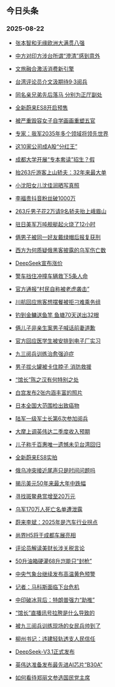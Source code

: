 ## 今日头条 
### 2025-08-22

+ [张本智和无缘欧洲大满贯八强](https://www.toutiao.com/trending/7540384208117252135/?category_name=topic_innerflow&event_type=hot_board&log_pb=%257B%2522category_name%2522%253A%2522topic_innerflow%2522%252C%2522cluster_type%2522%253A%25222%2522%252C%2522enter_from%2522%253A%2522click_category%2522%252C%2522entrance_hotspot%2522%253A%2522outside%2522%252C%2522event_type%2522%253A%2522hot_board%2522%252C%2522hot_board_cluster_id%2522%253A%25227540384208117252135%2522%252C%2522hot_board_impr_id%2522%253A%252220250822001300DFA0F4114CD8CC261D76%2522%252C%2522jump_page%2522%253A%2522hot_board_page%2522%252C%2522location%2522%253A%2522news_hot_card%2522%252C%2522page_location%2522%253A%2522hot_board_page%2522%252C%2522source%2522%253A%2522trending_tab%2522%252C%2522style_id%2522%253A%252240132%2522%252C%2522title%2522%253A%2522%25E5%25BC%25A0%25E6%259C%25AC%25E6%2599%25BA%25E5%2592%258C%25E6%2597%25A0%25E7%25BC%2598%25E6%25AC%25A7%25E6%25B4%25B2%25E5%25A4%25A7%25E6%25BB%25A1%25E8%25B4%25AF%25E5%2585%25AB%25E5%25BC%25BA%2522%257D&rank=&style_id=40132&topic_id=7540384208117252135)

+ [中方对印方涉台所谓“澄清”感到意外](https://www.toutiao.com/trending/7540242850894774326/?category_name=topic_innerflow&event_type=hot_board&log_pb=%257B%2522category_name%2522%253A%2522topic_innerflow%2522%252C%2522cluster_type%2522%253A%25226%2522%252C%2522enter_from%2522%253A%2522click_category%2522%252C%2522entrance_hotspot%2522%253A%2522outside%2522%252C%2522event_type%2522%253A%2522hot_board%2522%252C%2522hot_board_cluster_id%2522%253A%25227540242850894774326%2522%252C%2522hot_board_impr_id%2522%253A%252220250822001300DFA0F4114CD8CC261D76%2522%252C%2522jump_page%2522%253A%2522hot_board_page%2522%252C%2522location%2522%253A%2522news_hot_card%2522%252C%2522page_location%2522%253A%2522hot_board_page%2522%252C%2522source%2522%253A%2522trending_tab%2522%252C%2522style_id%2522%253A%252240132%2522%252C%2522title%2522%253A%2522%25E4%25B8%25AD%25E6%2596%25B9%25E5%25AF%25B9%25E5%258D%25B0%25E6%2596%25B9%25E6%25B6%2589%25E5%258F%25B0%25E6%2589%2580%25E8%25B0%2593%25E2%2580%259C%25E6%25BE%2584%25E6%25B8%2585%25E2%2580%259D%25E6%2584%259F%25E5%2588%25B0%25E6%2584%258F%25E5%25A4%2596%2522%257D&rank=&style_id=40132&topic_id=7540242850894774326)

+ [文旅融合激活消费新引擎](https://www.toutiao.com/article/7540943398355419663)

+ [台湾评论员介文汲期待9·3阅兵](https://www.toutiao.com/trending/7540205321621405737/?category_name=topic_innerflow&event_type=hot_board&log_pb=%257B%2522category_name%2522%253A%2522topic_innerflow%2522%252C%2522cluster_type%2522%253A%25226%2522%252C%2522enter_from%2522%253A%2522click_category%2522%252C%2522entrance_hotspot%2522%253A%2522outside%2522%252C%2522event_type%2522%253A%2522hot_board%2522%252C%2522hot_board_cluster_id%2522%253A%25227540205321621405737%2522%252C%2522hot_board_impr_id%2522%253A%252220250822001300DFA0F4114CD8CC261D76%2522%252C%2522jump_page%2522%253A%2522hot_board_page%2522%252C%2522location%2522%253A%2522news_hot_card%2522%252C%2522page_location%2522%253A%2522hot_board_page%2522%252C%2522source%2522%253A%2522trending_tab%2522%252C%2522style_id%2522%253A%252240132%2522%252C%2522title%2522%253A%2522%25E5%258F%25B0%25E6%25B9%25BE%25E8%25AF%2584%25E8%25AE%25BA%25E5%2591%2598%25E4%25BB%258B%25E6%2596%2587%25E6%25B1%25B2%25E6%259C%259F%25E5%25BE%25859%25C2%25B73%25E9%2598%2585%25E5%2585%25B5%2522%257D&rank=&style_id=40132&topic_id=7540205321621405737)

+ [同名亲兄弟先后落马 分别为正厅副处](https://www.toutiao.com/trending/7541019239055130687/?category_name=topic_innerflow&event_type=hot_board&log_pb=%257B%2522category_name%2522%253A%2522topic_innerflow%2522%252C%2522cluster_type%2522%253A%25221%2522%252C%2522enter_from%2522%253A%2522click_category%2522%252C%2522entrance_hotspot%2522%253A%2522outside%2522%252C%2522event_type%2522%253A%2522hot_board%2522%252C%2522hot_board_cluster_id%2522%253A%25227541019239055130687%2522%252C%2522hot_board_impr_id%2522%253A%252220250822001300DFA0F4114CD8CC261D76%2522%252C%2522jump_page%2522%253A%2522hot_board_page%2522%252C%2522location%2522%253A%2522news_hot_card%2522%252C%2522page_location%2522%253A%2522hot_board_page%2522%252C%2522source%2522%253A%2522trending_tab%2522%252C%2522style_id%2522%253A%252240132%2522%252C%2522title%2522%253A%2522%25E5%2590%258C%25E5%2590%258D%25E4%25BA%25B2%25E5%2585%2584%25E5%25BC%259F%25E5%2585%2588%25E5%2590%258E%25E8%2590%25BD%25E9%25A9%25AC%2B%25E5%2588%2586%25E5%2588%25AB%25E4%25B8%25BA%25E6%25AD%25A3%25E5%258E%2585%25E5%2589%25AF%25E5%25A4%2584%2522%257D&rank=&style_id=40132&topic_id=7541019239055130687)

+ [全新蔚来ES8开启预售](https://www.toutiao.com/trending/7541040702445342254/?category_name=topic_innerflow&event_type=hot_board&log_pb=%257B%2522category_name%2522%253A%2522topic_innerflow%2522%252C%2522cluster_type%2522%253A%25222%2522%252C%2522enter_from%2522%253A%2522click_category%2522%252C%2522entrance_hotspot%2522%253A%2522outside%2522%252C%2522event_type%2522%253A%2522hot_board%2522%252C%2522hot_board_cluster_id%2522%253A%25227541040702445342254%2522%252C%2522hot_board_impr_id%2522%253A%252220250822001300DFA0F4114CD8CC261D76%2522%252C%2522jump_page%2522%253A%2522hot_board_page%2522%252C%2522location%2522%253A%2522news_hot_card%2522%252C%2522page_location%2522%253A%2522hot_board_page%2522%252C%2522source%2522%253A%2522trending_tab%2522%252C%2522style_id%2522%253A%252240132%2522%252C%2522title%2522%253A%2522%25E5%2585%25A8%25E6%2596%25B0%25E8%2594%259A%25E6%259D%25A5ES8%25E5%25BC%2580%25E5%2590%25AF%25E9%25A2%2584%25E5%2594%25AE%2522%257D&rank=&style_id=40132&topic_id=7541040702445342254)

+ [被严重毁容女子自学画画重塑五官](https://www.toutiao.com/trending/7540968422922829887/?category_name=topic_innerflow&event_type=hot_board&log_pb=%257B%2522category_name%2522%253A%2522topic_innerflow%2522%252C%2522cluster_type%2522%253A%25226%2522%252C%2522enter_from%2522%253A%2522click_category%2522%252C%2522entrance_hotspot%2522%253A%2522outside%2522%252C%2522event_type%2522%253A%2522hot_board%2522%252C%2522hot_board_cluster_id%2522%253A%25227540968422922829887%2522%252C%2522hot_board_impr_id%2522%253A%252220250822001300DFA0F4114CD8CC261D76%2522%252C%2522jump_page%2522%253A%2522hot_board_page%2522%252C%2522location%2522%253A%2522news_hot_card%2522%252C%2522page_location%2522%253A%2522hot_board_page%2522%252C%2522source%2522%253A%2522trending_tab%2522%252C%2522style_id%2522%253A%252240132%2522%252C%2522title%2522%253A%2522%25E8%25A2%25AB%25E4%25B8%25A5%25E9%2587%258D%25E6%25AF%2581%25E5%25AE%25B9%25E5%25A5%25B3%25E5%25AD%2590%25E8%2587%25AA%25E5%25AD%25A6%25E7%2594%25BB%25E7%2594%25BB%25E9%2587%258D%25E5%25A1%2591%25E4%25BA%2594%25E5%25AE%2598%2522%257D&rank=&style_id=40132&topic_id=7540968422922829887)

+ [专家：我军2035年多个领域将领先世界](https://www.toutiao.com/trending/7540112571966996521/?category_name=topic_innerflow&event_type=hot_board&log_pb=%257B%2522category_name%2522%253A%2522topic_innerflow%2522%252C%2522cluster_type%2522%253A%25226%2522%252C%2522enter_from%2522%253A%2522click_category%2522%252C%2522entrance_hotspot%2522%253A%2522outside%2522%252C%2522event_type%2522%253A%2522hot_board%2522%252C%2522hot_board_cluster_id%2522%253A%25227540112571966996521%2522%252C%2522hot_board_impr_id%2522%253A%252220250822001300DFA0F4114CD8CC261D76%2522%252C%2522jump_page%2522%253A%2522hot_board_page%2522%252C%2522location%2522%253A%2522news_hot_card%2522%252C%2522page_location%2522%253A%2522hot_board_page%2522%252C%2522source%2522%253A%2522trending_tab%2522%252C%2522style_id%2522%253A%252240132%2522%252C%2522title%2522%253A%2522%25E4%25B8%2593%25E5%25AE%25B6%25EF%25BC%259A%25E6%2588%2591%25E5%2586%259B2035%25E5%25B9%25B4%25E5%25A4%259A%25E4%25B8%25AA%25E9%25A2%2586%25E5%259F%259F%25E5%25B0%2586%25E9%25A2%2586%25E5%2585%2588%25E4%25B8%2596%25E7%2595%258C%2522%257D&rank=&style_id=40132&topic_id=7540112571966996521)

+ [这10家公司成A股“分红王”](https://www.toutiao.com/trending/7541019199217339967/?category_name=topic_innerflow&event_type=hot_board&log_pb=%257B%2522category_name%2522%253A%2522topic_innerflow%2522%252C%2522cluster_type%2522%253A%252213%2522%252C%2522enter_from%2522%253A%2522click_category%2522%252C%2522entrance_hotspot%2522%253A%2522outside%2522%252C%2522event_type%2522%253A%2522hot_board%2522%252C%2522hot_board_cluster_id%2522%253A%25227541019199217339967%2522%252C%2522hot_board_impr_id%2522%253A%252220250822001300DFA0F4114CD8CC261D76%2522%252C%2522jump_page%2522%253A%2522hot_board_page%2522%252C%2522location%2522%253A%2522news_hot_card%2522%252C%2522page_location%2522%253A%2522hot_board_page%2522%252C%2522source%2522%253A%2522trending_tab%2522%252C%2522style_id%2522%253A%252240132%2522%252C%2522title%2522%253A%2522%25E8%25BF%259910%25E5%25AE%25B6%25E5%2585%25AC%25E5%258F%25B8%25E6%2588%2590A%25E8%2582%25A1%25E2%2580%259C%25E5%2588%2586%25E7%25BA%25A2%25E7%258E%258B%25E2%2580%259D%2522%257D&rank=&style_id=40132&topic_id=7541019199217339967)

+ [成都大学开展“专本套读”招生？假](https://www.toutiao.com/trending/7540305860510400555/?category_name=topic_innerflow&event_type=hot_board&log_pb=%257B%2522category_name%2522%253A%2522topic_innerflow%2522%252C%2522cluster_type%2522%253A%25222%2522%252C%2522enter_from%2522%253A%2522click_category%2522%252C%2522entrance_hotspot%2522%253A%2522outside%2522%252C%2522event_type%2522%253A%2522hot_board%2522%252C%2522hot_board_cluster_id%2522%253A%25227540305860510400555%2522%252C%2522hot_board_impr_id%2522%253A%252220250822001300DFA0F4114CD8CC261D76%2522%252C%2522jump_page%2522%253A%2522hot_board_page%2522%252C%2522location%2522%253A%2522news_hot_card%2522%252C%2522page_location%2522%253A%2522hot_board_page%2522%252C%2522source%2522%253A%2522trending_tab%2522%252C%2522style_id%2522%253A%252240132%2522%252C%2522title%2522%253A%2522%25E6%2588%2590%25E9%2583%25BD%25E5%25A4%25A7%25E5%25AD%25A6%25E5%25BC%2580%25E5%25B1%2595%25E2%2580%259C%25E4%25B8%2593%25E6%259C%25AC%25E5%25A5%2597%25E8%25AF%25BB%25E2%2580%259D%25E6%258B%259B%25E7%2594%259F%25EF%25BC%259F%25E5%2581%2587%2522%257D&rank=&style_id=40132&topic_id=7540305860510400555)

+ [抬263斤游客上山轿夫：32年来最大单](https://www.toutiao.com/trending/7541003878033133065/?category_name=topic_innerflow&event_type=hot_board&log_pb=%257B%2522category_name%2522%253A%2522topic_innerflow%2522%252C%2522cluster_type%2522%253A%25222%2522%252C%2522enter_from%2522%253A%2522click_category%2522%252C%2522entrance_hotspot%2522%253A%2522outside%2522%252C%2522event_type%2522%253A%2522hot_board%2522%252C%2522hot_board_cluster_id%2522%253A%25227541003878033133065%2522%252C%2522hot_board_impr_id%2522%253A%252220250822001300DFA0F4114CD8CC261D76%2522%252C%2522jump_page%2522%253A%2522hot_board_page%2522%252C%2522location%2522%253A%2522news_hot_card%2522%252C%2522page_location%2522%253A%2522hot_board_page%2522%252C%2522source%2522%253A%2522trending_tab%2522%252C%2522style_id%2522%253A%252240132%2522%252C%2522title%2522%253A%2522%25E6%258A%25AC263%25E6%2596%25A4%25E6%25B8%25B8%25E5%25AE%25A2%25E4%25B8%258A%25E5%25B1%25B1%25E8%25BD%25BF%25E5%25A4%25AB%25EF%25BC%259A32%25E5%25B9%25B4%25E6%259D%25A5%25E6%259C%2580%25E5%25A4%25A7%25E5%258D%2595%2522%257D&rank=&style_id=40132&topic_id=7541003878033133065)

+ [小沈阳女儿沈佳润晒写真照](https://www.toutiao.com/trending/7540944388940415018/?category_name=topic_innerflow&event_type=hot_board&log_pb=%257B%2522category_name%2522%253A%2522topic_innerflow%2522%252C%2522cluster_type%2522%253A%25226%2522%252C%2522enter_from%2522%253A%2522click_category%2522%252C%2522entrance_hotspot%2522%253A%2522outside%2522%252C%2522event_type%2522%253A%2522hot_board%2522%252C%2522hot_board_cluster_id%2522%253A%25227540944388940415018%2522%252C%2522hot_board_impr_id%2522%253A%252220250822001300DFA0F4114CD8CC261D76%2522%252C%2522jump_page%2522%253A%2522hot_board_page%2522%252C%2522location%2522%253A%2522news_hot_card%2522%252C%2522page_location%2522%253A%2522hot_board_page%2522%252C%2522source%2522%253A%2522trending_tab%2522%252C%2522style_id%2522%253A%252240132%2522%252C%2522title%2522%253A%2522%25E5%25B0%258F%25E6%25B2%2588%25E9%2598%25B3%25E5%25A5%25B3%25E5%2584%25BF%25E6%25B2%2588%25E4%25BD%25B3%25E6%25B6%25A6%25E6%2599%2592%25E5%2586%2599%25E7%259C%259F%25E7%2585%25A7%2522%257D&rank=&style_id=40132&topic_id=7540944388940415018)

+ [李福贵抖音粉丝破1000万](https://www.toutiao.com/trending/7540418696280702995/?category_name=topic_innerflow&event_type=hot_board&log_pb=%257B%2522category_name%2522%253A%2522topic_innerflow%2522%252C%2522cluster_type%2522%253A%25226%2522%252C%2522enter_from%2522%253A%2522click_category%2522%252C%2522entrance_hotspot%2522%253A%2522outside%2522%252C%2522event_type%2522%253A%2522hot_board%2522%252C%2522hot_board_cluster_id%2522%253A%25227540418696280702995%2522%252C%2522hot_board_impr_id%2522%253A%252220250822001300DFA0F4114CD8CC261D76%2522%252C%2522jump_page%2522%253A%2522hot_board_page%2522%252C%2522location%2522%253A%2522news_hot_card%2522%252C%2522page_location%2522%253A%2522hot_board_page%2522%252C%2522source%2522%253A%2522trending_tab%2522%252C%2522style_id%2522%253A%252240132%2522%252C%2522title%2522%253A%2522%25E6%259D%258E%25E7%25A6%258F%25E8%25B4%25B5%25E6%258A%2596%25E9%259F%25B3%25E7%25B2%2589%25E4%25B8%259D%25E7%25A0%25B41000%25E4%25B8%2587%2522%257D&rank=&style_id=40132&topic_id=7540418696280702995)

+ [263斤男子花2万请9名轿夫抬上峨眉山](https://www.toutiao.com/trending/7540908001604370442/?category_name=topic_innerflow&event_type=hot_board&log_pb=%257B%2522category_name%2522%253A%2522topic_innerflow%2522%252C%2522cluster_type%2522%253A%25226%2522%252C%2522enter_from%2522%253A%2522click_category%2522%252C%2522entrance_hotspot%2522%253A%2522outside%2522%252C%2522event_type%2522%253A%2522hot_board%2522%252C%2522hot_board_cluster_id%2522%253A%25227540908001604370442%2522%252C%2522hot_board_impr_id%2522%253A%252220250822001300DFA0F4114CD8CC261D76%2522%252C%2522jump_page%2522%253A%2522hot_board_page%2522%252C%2522location%2522%253A%2522news_hot_card%2522%252C%2522page_location%2522%253A%2522hot_board_page%2522%252C%2522source%2522%253A%2522trending_tab%2522%252C%2522style_id%2522%253A%252240132%2522%252C%2522title%2522%253A%2522263%25E6%2596%25A4%25E7%2594%25B7%25E5%25AD%2590%25E8%258A%25B12%25E4%25B8%2587%25E8%25AF%25B79%25E5%2590%258D%25E8%25BD%25BF%25E5%25A4%25AB%25E6%258A%25AC%25E4%25B8%258A%25E5%25B3%25A8%25E7%259C%2589%25E5%25B1%25B1%2522%257D&rank=&style_id=40132&topic_id=7540908001604370442)

+ [驻日美军万吨舰艇起火烧了12小时](https://www.toutiao.com/trending/7540611699141902382/?category_name=topic_innerflow&event_type=hot_board&log_pb=%257B%2522category_name%2522%253A%2522topic_innerflow%2522%252C%2522cluster_type%2522%253A%25221%2522%252C%2522enter_from%2522%253A%2522click_category%2522%252C%2522entrance_hotspot%2522%253A%2522outside%2522%252C%2522event_type%2522%253A%2522hot_board%2522%252C%2522hot_board_cluster_id%2522%253A%25227540611699141902382%2522%252C%2522hot_board_impr_id%2522%253A%252220250822001300DFA0F4114CD8CC261D76%2522%252C%2522jump_page%2522%253A%2522hot_board_page%2522%252C%2522location%2522%253A%2522news_hot_card%2522%252C%2522page_location%2522%253A%2522hot_board_page%2522%252C%2522source%2522%253A%2522trending_tab%2522%252C%2522style_id%2522%253A%252240132%2522%252C%2522title%2522%253A%2522%25E9%25A9%25BB%25E6%2597%25A5%25E7%25BE%258E%25E5%2586%259B%25E4%25B8%2587%25E5%2590%25A8%25E8%2588%25B0%25E8%2589%2587%25E8%25B5%25B7%25E7%2581%25AB%25E7%2583%25A7%25E4%25BA%258612%25E5%25B0%258F%25E6%2597%25B6%2522%257D&rank=&style_id=40132&topic_id=7540611699141902382)

+ [俩男子被同一好友戴绿帽后报复获刑](https://www.toutiao.com/trending/7540891582413897782/?category_name=topic_innerflow&event_type=hot_board&log_pb=%257B%2522category_name%2522%253A%2522topic_innerflow%2522%252C%2522cluster_type%2522%253A%25226%2522%252C%2522enter_from%2522%253A%2522click_category%2522%252C%2522entrance_hotspot%2522%253A%2522outside%2522%252C%2522event_type%2522%253A%2522hot_board%2522%252C%2522hot_board_cluster_id%2522%253A%25227540891582413897782%2522%252C%2522hot_board_impr_id%2522%253A%252220250822001300DFA0F4114CD8CC261D76%2522%252C%2522jump_page%2522%253A%2522hot_board_page%2522%252C%2522location%2522%253A%2522news_hot_card%2522%252C%2522page_location%2522%253A%2522hot_board_page%2522%252C%2522source%2522%253A%2522trending_tab%2522%252C%2522style_id%2522%253A%252240132%2522%252C%2522title%2522%253A%2522%25E4%25BF%25A9%25E7%2594%25B7%25E5%25AD%2590%25E8%25A2%25AB%25E5%2590%258C%25E4%25B8%2580%25E5%25A5%25BD%25E5%258F%258B%25E6%2588%25B4%25E7%25BB%25BF%25E5%25B8%25BD%25E5%2590%258E%25E6%258A%25A5%25E5%25A4%258D%25E8%258E%25B7%25E5%2588%2591%2522%257D&rank=&style_id=40132&topic_id=7540891582413897782)

+ [西方为何质疑俄黑客披露的乌军伤亡数](https://www.toutiao.com/trending/7541037802696216083/?category_name=topic_innerflow&event_type=hot_board&log_pb=%257B%2522category_name%2522%253A%2522topic_innerflow%2522%252C%2522cluster_type%2522%253A%252213%2522%252C%2522enter_from%2522%253A%2522click_category%2522%252C%2522entrance_hotspot%2522%253A%2522outside%2522%252C%2522event_type%2522%253A%2522hot_board%2522%252C%2522hot_board_cluster_id%2522%253A%25227541037802696216083%2522%252C%2522hot_board_impr_id%2522%253A%252220250822001300DFA0F4114CD8CC261D76%2522%252C%2522jump_page%2522%253A%2522hot_board_page%2522%252C%2522location%2522%253A%2522news_hot_card%2522%252C%2522page_location%2522%253A%2522hot_board_page%2522%252C%2522source%2522%253A%2522trending_tab%2522%252C%2522style_id%2522%253A%252240132%2522%252C%2522title%2522%253A%2522%25E8%25A5%25BF%25E6%2596%25B9%25E4%25B8%25BA%25E4%25BD%2595%25E8%25B4%25A8%25E7%2596%2591%25E4%25BF%2584%25E9%25BB%2591%25E5%25AE%25A2%25E6%258A%25AB%25E9%259C%25B2%25E7%259A%2584%25E4%25B9%258C%25E5%2586%259B%25E4%25BC%25A4%25E4%25BA%25A1%25E6%2595%25B0%2522%257D&rank=&style_id=40132&topic_id=7541037802696216083)

+ [DeepSeek宣布涨价](https://www.toutiao.com/trending/7540096989527146538/?category_name=topic_innerflow&event_type=hot_board&log_pb=%257B%2522category_name%2522%253A%2522topic_innerflow%2522%252C%2522cluster_type%2522%253A%25220%2522%252C%2522enter_from%2522%253A%2522click_category%2522%252C%2522entrance_hotspot%2522%253A%2522outside%2522%252C%2522event_type%2522%253A%2522hot_board%2522%252C%2522hot_board_cluster_id%2522%253A%25227540096989527146538%2522%252C%2522hot_board_impr_id%2522%253A%252220250822001300DFA0F4114CD8CC261D76%2522%252C%2522jump_page%2522%253A%2522hot_board_page%2522%252C%2522location%2522%253A%2522news_hot_card%2522%252C%2522page_location%2522%253A%2522hot_board_page%2522%252C%2522source%2522%253A%2522trending_tab%2522%252C%2522style_id%2522%253A%252240132%2522%252C%2522title%2522%253A%2522DeepSeek%25E5%25AE%25A3%25E5%25B8%2583%25E6%25B6%25A8%25E4%25BB%25B7%2522%257D&rank=&style_id=40132&topic_id=7540096989527146538)

+ [警车挡住冲撞车辆救下5条人命](https://www.toutiao.com/trending/7540857589652209715/?category_name=topic_innerflow&event_type=hot_board&log_pb=%257B%2522category_name%2522%253A%2522topic_innerflow%2522%252C%2522cluster_type%2522%253A%25226%2522%252C%2522enter_from%2522%253A%2522click_category%2522%252C%2522entrance_hotspot%2522%253A%2522outside%2522%252C%2522event_type%2522%253A%2522hot_board%2522%252C%2522hot_board_cluster_id%2522%253A%25227540857589652209715%2522%252C%2522hot_board_impr_id%2522%253A%252220250822001300DFA0F4114CD8CC261D76%2522%252C%2522jump_page%2522%253A%2522hot_board_page%2522%252C%2522location%2522%253A%2522news_hot_card%2522%252C%2522page_location%2522%253A%2522hot_board_page%2522%252C%2522source%2522%253A%2522trending_tab%2522%252C%2522style_id%2522%253A%252240132%2522%252C%2522title%2522%253A%2522%25E8%25AD%25A6%25E8%25BD%25A6%25E6%258C%25A1%25E4%25BD%258F%25E5%2586%25B2%25E6%2592%259E%25E8%25BD%25A6%25E8%25BE%2586%25E6%2595%2591%25E4%25B8%258B5%25E6%259D%25A1%25E4%25BA%25BA%25E5%2591%25BD%2522%257D&rank=&style_id=40132&topic_id=7540857589652209715)

+ [官方通报“村民自称被老虎袭击”](https://www.toutiao.com/trending/7540943383456468489/?category_name=topic_innerflow&event_type=hot_board&log_pb=%257B%2522category_name%2522%253A%2522topic_innerflow%2522%252C%2522cluster_type%2522%253A%25221%2522%252C%2522enter_from%2522%253A%2522click_category%2522%252C%2522entrance_hotspot%2522%253A%2522outside%2522%252C%2522event_type%2522%253A%2522hot_board%2522%252C%2522hot_board_cluster_id%2522%253A%25227540943383456468489%2522%252C%2522hot_board_impr_id%2522%253A%252220250822001300DFA0F4114CD8CC261D76%2522%252C%2522jump_page%2522%253A%2522hot_board_page%2522%252C%2522location%2522%253A%2522news_hot_card%2522%252C%2522page_location%2522%253A%2522hot_board_page%2522%252C%2522source%2522%253A%2522trending_tab%2522%252C%2522style_id%2522%253A%252240132%2522%252C%2522title%2522%253A%2522%25E5%25AE%2598%25E6%2596%25B9%25E9%2580%259A%25E6%258A%25A5%25E2%2580%259C%25E6%259D%2591%25E6%25B0%2591%25E8%2587%25AA%25E7%25A7%25B0%25E8%25A2%25AB%25E8%2580%2581%25E8%2599%258E%25E8%25A2%25AD%25E5%2587%25BB%25E2%2580%259D%2522%257D&rank=&style_id=40132&topic_id=7540943383456468489)

+ [川航回应旅客想摆餐被拒刁难乘务组](https://www.toutiao.com/trending/7540877591940939812/?category_name=topic_innerflow&event_type=hot_board&log_pb=%257B%2522category_name%2522%253A%2522topic_innerflow%2522%252C%2522cluster_type%2522%253A%25226%2522%252C%2522enter_from%2522%253A%2522click_category%2522%252C%2522entrance_hotspot%2522%253A%2522outside%2522%252C%2522event_type%2522%253A%2522hot_board%2522%252C%2522hot_board_cluster_id%2522%253A%25227540877591940939812%2522%252C%2522hot_board_impr_id%2522%253A%252220250822001300DFA0F4114CD8CC261D76%2522%252C%2522jump_page%2522%253A%2522hot_board_page%2522%252C%2522location%2522%253A%2522news_hot_card%2522%252C%2522page_location%2522%253A%2522hot_board_page%2522%252C%2522source%2522%253A%2522trending_tab%2522%252C%2522style_id%2522%253A%252240132%2522%252C%2522title%2522%253A%2522%25E5%25B7%259D%25E8%2588%25AA%25E5%259B%259E%25E5%25BA%2594%25E6%2597%2585%25E5%25AE%25A2%25E6%2583%25B3%25E6%2591%2586%25E9%25A4%2590%25E8%25A2%25AB%25E6%258B%2592%25E5%2588%2581%25E9%259A%25BE%25E4%25B9%2598%25E5%258A%25A1%25E7%25BB%2584%2522%257D&rank=&style_id=40132&topic_id=7540877591940939812)

+ [钓到金鳙送鱼竿 鱼塘70天送出32根](https://www.toutiao.com/trending/7541021435368865838/?category_name=topic_innerflow&event_type=hot_board&log_pb=%257B%2522category_name%2522%253A%2522topic_innerflow%2522%252C%2522cluster_type%2522%253A%25226%2522%252C%2522enter_from%2522%253A%2522click_category%2522%252C%2522entrance_hotspot%2522%253A%2522outside%2522%252C%2522event_type%2522%253A%2522hot_board%2522%252C%2522hot_board_cluster_id%2522%253A%25227541021435368865838%2522%252C%2522hot_board_impr_id%2522%253A%252220250822001300DFA0F4114CD8CC261D76%2522%252C%2522jump_page%2522%253A%2522hot_board_page%2522%252C%2522location%2522%253A%2522news_hot_card%2522%252C%2522page_location%2522%253A%2522hot_board_page%2522%252C%2522source%2522%253A%2522trending_tab%2522%252C%2522style_id%2522%253A%252240132%2522%252C%2522title%2522%253A%2522%25E9%2592%2593%25E5%2588%25B0%25E9%2587%2591%25E9%25B3%2599%25E9%2580%2581%25E9%25B1%25BC%25E7%25AB%25BF%2B%25E9%25B1%25BC%25E5%25A1%259870%25E5%25A4%25A9%25E9%2580%2581%25E5%2587%25BA32%25E6%25A0%25B9%2522%257D&rank=&style_id=40132&topic_id=7541021435368865838)

+ [俩儿子非亲生案男子喊话前妻道歉](https://www.toutiao.com/trending/7540135569129668649/?category_name=topic_innerflow&event_type=hot_board&log_pb=%257B%2522category_name%2522%253A%2522topic_innerflow%2522%252C%2522cluster_type%2522%253A%25220%2522%252C%2522enter_from%2522%253A%2522click_category%2522%252C%2522entrance_hotspot%2522%253A%2522outside%2522%252C%2522event_type%2522%253A%2522hot_board%2522%252C%2522hot_board_cluster_id%2522%253A%25227540135569129668649%2522%252C%2522hot_board_impr_id%2522%253A%252220250822001300DFA0F4114CD8CC261D76%2522%252C%2522jump_page%2522%253A%2522hot_board_page%2522%252C%2522location%2522%253A%2522news_hot_card%2522%252C%2522page_location%2522%253A%2522hot_board_page%2522%252C%2522source%2522%253A%2522trending_tab%2522%252C%2522style_id%2522%253A%252240132%2522%252C%2522title%2522%253A%2522%25E4%25BF%25A9%25E5%2584%25BF%25E5%25AD%2590%25E9%259D%259E%25E4%25BA%25B2%25E7%2594%259F%25E6%25A1%2588%25E7%2594%25B7%25E5%25AD%2590%25E5%2596%258A%25E8%25AF%259D%25E5%2589%258D%25E5%25A6%25BB%25E9%2581%2593%25E6%25AD%2589%2522%257D&rank=&style_id=40132&topic_id=7540135569129668649)

+ [官方回应医学生被安排到电子厂实习](https://www.toutiao.com/trending/7540962847468683318/?category_name=topic_innerflow&event_type=hot_board&log_pb=%257B%2522category_name%2522%253A%2522topic_innerflow%2522%252C%2522cluster_type%2522%253A%25226%2522%252C%2522enter_from%2522%253A%2522click_category%2522%252C%2522entrance_hotspot%2522%253A%2522outside%2522%252C%2522event_type%2522%253A%2522hot_board%2522%252C%2522hot_board_cluster_id%2522%253A%25227540962847468683318%2522%252C%2522hot_board_impr_id%2522%253A%252220250822001300DFA0F4114CD8CC261D76%2522%252C%2522jump_page%2522%253A%2522hot_board_page%2522%252C%2522location%2522%253A%2522news_hot_card%2522%252C%2522page_location%2522%253A%2522hot_board_page%2522%252C%2522source%2522%253A%2522trending_tab%2522%252C%2522style_id%2522%253A%252240132%2522%252C%2522title%2522%253A%2522%25E5%25AE%2598%25E6%2596%25B9%25E5%259B%259E%25E5%25BA%2594%25E5%258C%25BB%25E5%25AD%25A6%25E7%2594%259F%25E8%25A2%25AB%25E5%25AE%2589%25E6%258E%2592%25E5%2588%25B0%25E7%2594%25B5%25E5%25AD%2590%25E5%258E%2582%25E5%25AE%259E%25E4%25B9%25A0%2522%257D&rank=&style_id=40132&topic_id=7540962847468683318)

+ [九三阅兵训练治愈强迫症](https://www.toutiao.com/trending/7540871543535226419/?category_name=topic_innerflow&event_type=hot_board&log_pb=%257B%2522category_name%2522%253A%2522topic_innerflow%2522%252C%2522cluster_type%2522%253A%25221%2522%252C%2522enter_from%2522%253A%2522click_category%2522%252C%2522entrance_hotspot%2522%253A%2522outside%2522%252C%2522event_type%2522%253A%2522hot_board%2522%252C%2522hot_board_cluster_id%2522%253A%25227540871543535226419%2522%252C%2522hot_board_impr_id%2522%253A%252220250822001300DFA0F4114CD8CC261D76%2522%252C%2522jump_page%2522%253A%2522hot_board_page%2522%252C%2522location%2522%253A%2522news_hot_card%2522%252C%2522page_location%2522%253A%2522hot_board_page%2522%252C%2522source%2522%253A%2522trending_tab%2522%252C%2522style_id%2522%253A%252240132%2522%252C%2522title%2522%253A%2522%25E4%25B9%259D%25E4%25B8%2589%25E9%2598%2585%25E5%2585%25B5%25E8%25AE%25AD%25E7%25BB%2583%25E6%25B2%25BB%25E6%2584%2588%25E5%25BC%25BA%25E8%25BF%25AB%25E7%2597%2587%2522%257D&rank=&style_id=40132&topic_id=7540871543535226419)

+ [男子拔火罐被卡住脖子 消防救援](https://www.toutiao.com/trending/7540953956135682089/?category_name=topic_innerflow&event_type=hot_board&log_pb=%257B%2522category_name%2522%253A%2522topic_innerflow%2522%252C%2522cluster_type%2522%253A%25226%2522%252C%2522enter_from%2522%253A%2522click_category%2522%252C%2522entrance_hotspot%2522%253A%2522outside%2522%252C%2522event_type%2522%253A%2522hot_board%2522%252C%2522hot_board_cluster_id%2522%253A%25227540953956135682089%2522%252C%2522hot_board_impr_id%2522%253A%252220250822001300DFA0F4114CD8CC261D76%2522%252C%2522jump_page%2522%253A%2522hot_board_page%2522%252C%2522location%2522%253A%2522news_hot_card%2522%252C%2522page_location%2522%253A%2522hot_board_page%2522%252C%2522source%2522%253A%2522trending_tab%2522%252C%2522style_id%2522%253A%252240132%2522%252C%2522title%2522%253A%2522%25E7%2594%25B7%25E5%25AD%2590%25E6%258B%2594%25E7%2581%25AB%25E7%25BD%2590%25E8%25A2%25AB%25E5%258D%25A1%25E4%25BD%258F%25E8%2584%2596%25E5%25AD%2590%2B%25E6%25B6%2588%25E9%2598%25B2%25E6%2595%2591%25E6%258F%25B4%2522%257D&rank=&style_id=40132&topic_id=7540953956135682089)

+ [“馆长”陈之汉有何特别之处](https://www.toutiao.com/trending/7540959143213927977/?category_name=topic_innerflow&event_type=hot_board&log_pb=%257B%2522category_name%2522%253A%2522topic_innerflow%2522%252C%2522cluster_type%2522%253A%252213%2522%252C%2522enter_from%2522%253A%2522click_category%2522%252C%2522entrance_hotspot%2522%253A%2522outside%2522%252C%2522event_type%2522%253A%2522hot_board%2522%252C%2522hot_board_cluster_id%2522%253A%25227540959143213927977%2522%252C%2522hot_board_impr_id%2522%253A%252220250822001300DFA0F4114CD8CC261D76%2522%252C%2522jump_page%2522%253A%2522hot_board_page%2522%252C%2522location%2522%253A%2522news_hot_card%2522%252C%2522page_location%2522%253A%2522hot_board_page%2522%252C%2522source%2522%253A%2522trending_tab%2522%252C%2522style_id%2522%253A%252240132%2522%252C%2522title%2522%253A%2522%25E2%2580%259C%25E9%25A6%2586%25E9%2595%25BF%25E2%2580%259D%25E9%2599%2588%25E4%25B9%258B%25E6%25B1%2589%25E6%259C%2589%25E4%25BD%2595%25E7%2589%25B9%25E5%2588%25AB%25E4%25B9%258B%25E5%25A4%2584%2522%257D&rank=&style_id=40132&topic_id=7540959143213927977)

+ [白宫发布2张内涵丰富的照片](https://www.toutiao.com/trending/7540169822152474666/?category_name=topic_innerflow&event_type=hot_board&log_pb=%257B%2522category_name%2522%253A%2522topic_innerflow%2522%252C%2522cluster_type%2522%253A%25226%2522%252C%2522enter_from%2522%253A%2522click_category%2522%252C%2522entrance_hotspot%2522%253A%2522outside%2522%252C%2522event_type%2522%253A%2522hot_board%2522%252C%2522hot_board_cluster_id%2522%253A%25227540169822152474666%2522%252C%2522hot_board_impr_id%2522%253A%252220250822001300DFA0F4114CD8CC261D76%2522%252C%2522jump_page%2522%253A%2522hot_board_page%2522%252C%2522location%2522%253A%2522news_hot_card%2522%252C%2522page_location%2522%253A%2522hot_board_page%2522%252C%2522source%2522%253A%2522trending_tab%2522%252C%2522style_id%2522%253A%252240132%2522%252C%2522title%2522%253A%2522%25E7%2599%25BD%25E5%25AE%25AB%25E5%258F%2591%25E5%25B8%25832%25E5%25BC%25A0%25E5%2586%2585%25E6%25B6%25B5%25E4%25B8%25B0%25E5%25AF%258C%25E7%259A%2584%25E7%2585%25A7%25E7%2589%2587%2522%257D&rank=&style_id=40132&topic_id=7540169822152474666)

+ [日本全国大范围检出致癌物](https://www.toutiao.com/trending/7540608451743891482/?category_name=topic_innerflow&event_type=hot_board&log_pb=%257B%2522category_name%2522%253A%2522topic_innerflow%2522%252C%2522cluster_type%2522%253A%25220%2522%252C%2522enter_from%2522%253A%2522click_category%2522%252C%2522entrance_hotspot%2522%253A%2522outside%2522%252C%2522event_type%2522%253A%2522hot_board%2522%252C%2522hot_board_cluster_id%2522%253A%25227540608451743891482%2522%252C%2522hot_board_impr_id%2522%253A%252220250822001300DFA0F4114CD8CC261D76%2522%252C%2522jump_page%2522%253A%2522hot_board_page%2522%252C%2522location%2522%253A%2522news_hot_card%2522%252C%2522page_location%2522%253A%2522hot_board_page%2522%252C%2522source%2522%253A%2522trending_tab%2522%252C%2522style_id%2522%253A%252240132%2522%252C%2522title%2522%253A%2522%25E6%2597%25A5%25E6%259C%25AC%25E5%2585%25A8%25E5%259B%25BD%25E5%25A4%25A7%25E8%258C%2583%25E5%259B%25B4%25E6%25A3%2580%25E5%2587%25BA%25E8%2587%25B4%25E7%2599%258C%25E7%2589%25A9%2522%257D&rank=&style_id=40132&topic_id=7540608451743891482)

+ [陆军一级军士长第6次参加阅兵](https://www.toutiao.com/trending/7540877348070034954/?category_name=topic_innerflow&event_type=hot_board&log_pb=%257B%2522category_name%2522%253A%2522topic_innerflow%2522%252C%2522cluster_type%2522%253A%25221%2522%252C%2522enter_from%2522%253A%2522click_category%2522%252C%2522entrance_hotspot%2522%253A%2522outside%2522%252C%2522event_type%2522%253A%2522hot_board%2522%252C%2522hot_board_cluster_id%2522%253A%25227540877348070034954%2522%252C%2522hot_board_impr_id%2522%253A%252220250822001300DFA0F4114CD8CC261D76%2522%252C%2522jump_page%2522%253A%2522hot_board_page%2522%252C%2522location%2522%253A%2522news_hot_card%2522%252C%2522page_location%2522%253A%2522hot_board_page%2522%252C%2522source%2522%253A%2522trending_tab%2522%252C%2522style_id%2522%253A%252240132%2522%252C%2522title%2522%253A%2522%25E9%2599%2586%25E5%2586%259B%25E4%25B8%2580%25E7%25BA%25A7%25E5%2586%259B%25E5%25A3%25AB%25E9%2595%25BF%25E7%25AC%25AC6%25E6%25AC%25A1%25E5%258F%2582%25E5%258A%25A0%25E9%2598%2585%25E5%2585%25B5%2522%257D&rank=&style_id=40132&topic_id=7540877348070034954)

+ [大摩上调英伟达二季度收入预期](https://www.toutiao.com/trending/7541038552876846628/?category_name=topic_innerflow&event_type=hot_board&log_pb=%257B%2522category_name%2522%253A%2522topic_innerflow%2522%252C%2522cluster_type%2522%253A%252213%2522%252C%2522enter_from%2522%253A%2522click_category%2522%252C%2522entrance_hotspot%2522%253A%2522outside%2522%252C%2522event_type%2522%253A%2522hot_board%2522%252C%2522hot_board_cluster_id%2522%253A%25227541038552876846628%2522%252C%2522hot_board_impr_id%2522%253A%252220250822001300DFA0F4114CD8CC261D76%2522%252C%2522jump_page%2522%253A%2522hot_board_page%2522%252C%2522location%2522%253A%2522news_hot_card%2522%252C%2522page_location%2522%253A%2522hot_board_page%2522%252C%2522source%2522%253A%2522trending_tab%2522%252C%2522style_id%2522%253A%252240132%2522%252C%2522title%2522%253A%2522%25E5%25A4%25A7%25E6%2591%25A9%25E4%25B8%258A%25E8%25B0%2583%25E8%258B%25B1%25E4%25BC%259F%25E8%25BE%25BE%25E4%25BA%258C%25E5%25AD%25A3%25E5%25BA%25A6%25E6%2594%25B6%25E5%2585%25A5%25E9%25A2%2584%25E6%259C%259F%2522%257D&rank=&style_id=40132&topic_id=7541038552876846628)

+ [儿子称千百惠唯一遗憾未见台湾回归](https://www.toutiao.com/trending/7540687395298099254/?category_name=topic_innerflow&event_type=hot_board&log_pb=%257B%2522category_name%2522%253A%2522topic_innerflow%2522%252C%2522cluster_type%2522%253A%25220%2522%252C%2522enter_from%2522%253A%2522click_category%2522%252C%2522entrance_hotspot%2522%253A%2522outside%2522%252C%2522event_type%2522%253A%2522hot_board%2522%252C%2522hot_board_cluster_id%2522%253A%25227540687395298099254%2522%252C%2522hot_board_impr_id%2522%253A%252220250822001300DFA0F4114CD8CC261D76%2522%252C%2522jump_page%2522%253A%2522hot_board_page%2522%252C%2522location%2522%253A%2522news_hot_card%2522%252C%2522page_location%2522%253A%2522hot_board_page%2522%252C%2522source%2522%253A%2522trending_tab%2522%252C%2522style_id%2522%253A%252240132%2522%252C%2522title%2522%253A%2522%25E5%2584%25BF%25E5%25AD%2590%25E7%25A7%25B0%25E5%258D%2583%25E7%2599%25BE%25E6%2583%25A0%25E5%2594%25AF%25E4%25B8%2580%25E9%2581%2597%25E6%2586%25BE%25E6%259C%25AA%25E8%25A7%2581%25E5%258F%25B0%25E6%25B9%25BE%25E5%259B%259E%25E5%25BD%2592%2522%257D&rank=&style_id=40132&topic_id=7540687395298099254)

+ [全新蔚来ES8实拍](https://www.toutiao.com/trending/7539371832861003300/?category_name=topic_innerflow&event_type=hot_board&log_pb=%257B%2522category_name%2522%253A%2522topic_innerflow%2522%252C%2522cluster_type%2522%253A%25222%2522%252C%2522enter_from%2522%253A%2522click_category%2522%252C%2522entrance_hotspot%2522%253A%2522outside%2522%252C%2522event_type%2522%253A%2522hot_board%2522%252C%2522hot_board_cluster_id%2522%253A%25227539371832861003300%2522%252C%2522hot_board_impr_id%2522%253A%252220250822001300DFA0F4114CD8CC261D76%2522%252C%2522jump_page%2522%253A%2522hot_board_page%2522%252C%2522location%2522%253A%2522news_hot_card%2522%252C%2522page_location%2522%253A%2522hot_board_page%2522%252C%2522source%2522%253A%2522trending_tab%2522%252C%2522style_id%2522%253A%252240132%2522%252C%2522title%2522%253A%2522%25E5%2585%25A8%25E6%2596%25B0%25E8%2594%259A%25E6%259D%25A5ES8%25E5%25AE%259E%25E6%258B%258D%2522%257D&rank=&style_id=40132&topic_id=7539371832861003300)

+ [俄乌冲突接近尾声只是时间问题吗](https://www.toutiao.com/trending/7541005365081542187/?category_name=topic_innerflow&event_type=hot_board&log_pb=%257B%2522category_name%2522%253A%2522topic_innerflow%2522%252C%2522cluster_type%2522%253A%252213%2522%252C%2522enter_from%2522%253A%2522click_category%2522%252C%2522entrance_hotspot%2522%253A%2522outside%2522%252C%2522event_type%2522%253A%2522hot_board%2522%252C%2522hot_board_cluster_id%2522%253A%25227541005365081542187%2522%252C%2522hot_board_impr_id%2522%253A%252220250822001300DFA0F4114CD8CC261D76%2522%252C%2522jump_page%2522%253A%2522hot_board_page%2522%252C%2522location%2522%253A%2522news_hot_card%2522%252C%2522page_location%2522%253A%2522hot_board_page%2522%252C%2522source%2522%253A%2522trending_tab%2522%252C%2522style_id%2522%253A%252240132%2522%252C%2522title%2522%253A%2522%25E4%25BF%2584%25E4%25B9%258C%25E5%2586%25B2%25E7%25AA%2581%25E6%258E%25A5%25E8%25BF%2591%25E5%25B0%25BE%25E5%25A3%25B0%25E5%258F%25AA%25E6%2598%25AF%25E6%2597%25B6%25E9%2597%25B4%25E9%2597%25AE%25E9%25A2%2598%25E5%2590%2597%2522%257D&rank=&style_id=40132&topic_id=7541005365081542187)

+ [揭示美元50年来最大年中跌幅](https://www.toutiao.com/trending/7540935828877528614/?category_name=topic_innerflow&event_type=hot_board&log_pb=%257B%2522category_name%2522%253A%2522topic_innerflow%2522%252C%2522cluster_type%2522%253A%25221%2522%252C%2522enter_from%2522%253A%2522click_category%2522%252C%2522entrance_hotspot%2522%253A%2522outside%2522%252C%2522event_type%2522%253A%2522hot_board%2522%252C%2522hot_board_cluster_id%2522%253A%25227540935828877528614%2522%252C%2522hot_board_impr_id%2522%253A%252220250822001300DFA0F4114CD8CC261D76%2522%252C%2522jump_page%2522%253A%2522hot_board_page%2522%252C%2522location%2522%253A%2522news_hot_card%2522%252C%2522page_location%2522%253A%2522hot_board_page%2522%252C%2522source%2522%253A%2522trending_tab%2522%252C%2522style_id%2522%253A%252240132%2522%252C%2522title%2522%253A%2522%25E6%258F%25AD%25E7%25A4%25BA%25E7%25BE%258E%25E5%2585%258350%25E5%25B9%25B4%25E6%259D%25A5%25E6%259C%2580%25E5%25A4%25A7%25E5%25B9%25B4%25E4%25B8%25AD%25E8%25B7%258C%25E5%25B9%2585%2522%257D&rank=&style_id=40132&topic_id=7540935828877528614)

+ [寻找斑鳖悬赏增至20万元](https://www.toutiao.com/trending/7540942000762306611/?category_name=topic_innerflow&event_type=hot_board&log_pb=%257B%2522category_name%2522%253A%2522topic_innerflow%2522%252C%2522cluster_type%2522%253A%25228%2522%252C%2522enter_from%2522%253A%2522click_category%2522%252C%2522entrance_hotspot%2522%253A%2522outside%2522%252C%2522event_type%2522%253A%2522hot_board%2522%252C%2522hot_board_cluster_id%2522%253A%25227540942000762306611%2522%252C%2522hot_board_impr_id%2522%253A%252220250822001300DFA0F4114CD8CC261D76%2522%252C%2522jump_page%2522%253A%2522hot_board_page%2522%252C%2522location%2522%253A%2522news_hot_card%2522%252C%2522page_location%2522%253A%2522hot_board_page%2522%252C%2522source%2522%253A%2522trending_tab%2522%252C%2522style_id%2522%253A%252240132%2522%252C%2522title%2522%253A%2522%25E5%25AF%25BB%25E6%2589%25BE%25E6%2596%2591%25E9%25B3%2596%25E6%2582%25AC%25E8%25B5%258F%25E5%25A2%259E%25E8%2587%25B320%25E4%25B8%2587%25E5%2585%2583%2522%257D&rank=&style_id=40132&topic_id=7540942000762306611)

+ [乌军170万人死亡名单遭泄露](https://www.toutiao.com/trending/7540149561898385444/?category_name=topic_innerflow&event_type=hot_board&log_pb=%257B%2522category_name%2522%253A%2522topic_innerflow%2522%252C%2522cluster_type%2522%253A%25226%2522%252C%2522enter_from%2522%253A%2522click_category%2522%252C%2522entrance_hotspot%2522%253A%2522outside%2522%252C%2522event_type%2522%253A%2522hot_board%2522%252C%2522hot_board_cluster_id%2522%253A%25227540149561898385444%2522%252C%2522hot_board_impr_id%2522%253A%252220250822001300DFA0F4114CD8CC261D76%2522%252C%2522jump_page%2522%253A%2522hot_board_page%2522%252C%2522location%2522%253A%2522news_hot_card%2522%252C%2522page_location%2522%253A%2522hot_board_page%2522%252C%2522source%2522%253A%2522trending_tab%2522%252C%2522style_id%2522%253A%252240132%2522%252C%2522title%2522%253A%2522%25E4%25B9%258C%25E5%2586%259B170%25E4%25B8%2587%25E4%25BA%25BA%25E6%25AD%25BB%25E4%25BA%25A1%25E5%2590%258D%25E5%258D%2595%25E9%2581%25AD%25E6%25B3%2584%25E9%259C%25B2%2522%257D&rank=&style_id=40132&topic_id=7540149561898385444)

+ [蔚来李斌：2025年是汽车行业拐点](https://www.toutiao.com/trending/7539970429618405426/?category_name=topic_innerflow&event_type=hot_board&log_pb=%257B%2522category_name%2522%253A%2522topic_innerflow%2522%252C%2522cluster_type%2522%253A%25226%2522%252C%2522enter_from%2522%253A%2522click_category%2522%252C%2522entrance_hotspot%2522%253A%2522outside%2522%252C%2522event_type%2522%253A%2522hot_board%2522%252C%2522hot_board_cluster_id%2522%253A%25227539970429618405426%2522%252C%2522hot_board_impr_id%2522%253A%252220250822001300DFA0F4114CD8CC261D76%2522%252C%2522jump_page%2522%253A%2522hot_board_page%2522%252C%2522location%2522%253A%2522news_hot_card%2522%252C%2522page_location%2522%253A%2522hot_board_page%2522%252C%2522source%2522%253A%2522trending_tab%2522%252C%2522style_id%2522%253A%252240132%2522%252C%2522title%2522%253A%2522%25E8%2594%259A%25E6%259D%25A5%25E6%259D%258E%25E6%2596%258C%25EF%25BC%259A2025%25E5%25B9%25B4%25E6%2598%25AF%25E6%25B1%25BD%25E8%25BD%25A6%25E8%25A1%258C%25E4%25B8%259A%25E6%258B%2590%25E7%2582%25B9%2522%257D&rank=&style_id=40132&topic_id=7539970429618405426)

+ [尚界H5将于成都车展亮相](https://www.toutiao.com/trending/7540501287918780452/?category_name=topic_innerflow&event_type=hot_board&log_pb=%257B%2522category_name%2522%253A%2522topic_innerflow%2522%252C%2522cluster_type%2522%253A%25222%2522%252C%2522enter_from%2522%253A%2522click_category%2522%252C%2522entrance_hotspot%2522%253A%2522outside%2522%252C%2522event_type%2522%253A%2522hot_board%2522%252C%2522hot_board_cluster_id%2522%253A%25227540501287918780452%2522%252C%2522hot_board_impr_id%2522%253A%252220250822001300DFA0F4114CD8CC261D76%2522%252C%2522jump_page%2522%253A%2522hot_board_page%2522%252C%2522location%2522%253A%2522news_hot_card%2522%252C%2522page_location%2522%253A%2522hot_board_page%2522%252C%2522source%2522%253A%2522trending_tab%2522%252C%2522style_id%2522%253A%252240132%2522%252C%2522title%2522%253A%2522%25E5%25B0%259A%25E7%2595%258CH5%25E5%25B0%2586%25E4%25BA%258E%25E6%2588%2590%25E9%2583%25BD%25E8%25BD%25A6%25E5%25B1%2595%25E4%25BA%25AE%25E7%259B%25B8%2522%257D&rank=&style_id=40132&topic_id=7540501287918780452)

+ [评论员解读美财长涉关税言论](https://www.toutiao.com/trending/7540954575847558702/?category_name=topic_innerflow&event_type=hot_board&log_pb=%257B%2522category_name%2522%253A%2522topic_innerflow%2522%252C%2522cluster_type%2522%253A%252213%2522%252C%2522enter_from%2522%253A%2522click_category%2522%252C%2522entrance_hotspot%2522%253A%2522outside%2522%252C%2522event_type%2522%253A%2522hot_board%2522%252C%2522hot_board_cluster_id%2522%253A%25227540954575847558702%2522%252C%2522hot_board_impr_id%2522%253A%252220250822001300DFA0F4114CD8CC261D76%2522%252C%2522jump_page%2522%253A%2522hot_board_page%2522%252C%2522location%2522%253A%2522news_hot_card%2522%252C%2522page_location%2522%253A%2522hot_board_page%2522%252C%2522source%2522%253A%2522trending_tab%2522%252C%2522style_id%2522%253A%252240132%2522%252C%2522title%2522%253A%2522%25E8%25AF%2584%25E8%25AE%25BA%25E5%2591%2598%25E8%25A7%25A3%25E8%25AF%25BB%25E7%25BE%258E%25E8%25B4%25A2%25E9%2595%25BF%25E6%25B6%2589%25E5%2585%25B3%25E7%25A8%258E%25E8%25A8%2580%25E8%25AE%25BA%2522%257D&rank=&style_id=40132&topic_id=7540954575847558702)

+ [50升油箱硬灌68升岂能只“封枪”](https://www.toutiao.com/trending/7540518497860862015/?category_name=topic_innerflow&event_type=hot_board&log_pb=%257B%2522category_name%2522%253A%2522topic_innerflow%2522%252C%2522cluster_type%2522%253A%25226%2522%252C%2522enter_from%2522%253A%2522click_category%2522%252C%2522entrance_hotspot%2522%253A%2522outside%2522%252C%2522event_type%2522%253A%2522hot_board%2522%252C%2522hot_board_cluster_id%2522%253A%25227540518497860862015%2522%252C%2522hot_board_impr_id%2522%253A%252220250822001300DFA0F4114CD8CC261D76%2522%252C%2522jump_page%2522%253A%2522hot_board_page%2522%252C%2522location%2522%253A%2522news_hot_card%2522%252C%2522page_location%2522%253A%2522hot_board_page%2522%252C%2522source%2522%253A%2522trending_tab%2522%252C%2522style_id%2522%253A%252240132%2522%252C%2522title%2522%253A%252250%25E5%258D%2587%25E6%25B2%25B9%25E7%25AE%25B1%25E7%25A1%25AC%25E7%2581%258C68%25E5%258D%2587%25E5%25B2%2582%25E8%2583%25BD%25E5%258F%25AA%25E2%2580%259C%25E5%25B0%2581%25E6%259E%25AA%25E2%2580%259D%2522%257D&rank=&style_id=40132&topic_id=7540518497860862015)

+ [中央气象台继续发布高温黄色预警](https://www.toutiao.com/trending/7540863473748721707/?category_name=topic_innerflow&event_type=hot_board&log_pb=%257B%2522category_name%2522%253A%2522topic_innerflow%2522%252C%2522cluster_type%2522%253A%25226%2522%252C%2522enter_from%2522%253A%2522click_category%2522%252C%2522entrance_hotspot%2522%253A%2522outside%2522%252C%2522event_type%2522%253A%2522hot_board%2522%252C%2522hot_board_cluster_id%2522%253A%25227540863473748721707%2522%252C%2522hot_board_impr_id%2522%253A%252220250822001300DFA0F4114CD8CC261D76%2522%252C%2522jump_page%2522%253A%2522hot_board_page%2522%252C%2522location%2522%253A%2522news_hot_card%2522%252C%2522page_location%2522%253A%2522hot_board_page%2522%252C%2522source%2522%253A%2522trending_tab%2522%252C%2522style_id%2522%253A%252240132%2522%252C%2522title%2522%253A%2522%25E4%25B8%25AD%25E5%25A4%25AE%25E6%25B0%2594%25E8%25B1%25A1%25E5%258F%25B0%25E7%25BB%25A7%25E7%25BB%25AD%25E5%258F%2591%25E5%25B8%2583%25E9%25AB%2598%25E6%25B8%25A9%25E9%25BB%2584%25E8%2589%25B2%25E9%25A2%2584%25E8%25AD%25A6%2522%257D&rank=&style_id=40132&topic_id=7540863473748721707)

+ [记者：马科斯面临下台危机](https://www.toutiao.com/trending/7541015547303956004/?category_name=topic_innerflow&event_type=hot_board&log_pb=%257B%2522category_name%2522%253A%2522topic_innerflow%2522%252C%2522cluster_type%2522%253A%252213%2522%252C%2522enter_from%2522%253A%2522click_category%2522%252C%2522entrance_hotspot%2522%253A%2522outside%2522%252C%2522event_type%2522%253A%2522hot_board%2522%252C%2522hot_board_cluster_id%2522%253A%25227541015547303956004%2522%252C%2522hot_board_impr_id%2522%253A%252220250822001300DFA0F4114CD8CC261D76%2522%252C%2522jump_page%2522%253A%2522hot_board_page%2522%252C%2522location%2522%253A%2522news_hot_card%2522%252C%2522page_location%2522%253A%2522hot_board_page%2522%252C%2522source%2522%253A%2522trending_tab%2522%252C%2522style_id%2522%253A%252240132%2522%252C%2522title%2522%253A%2522%25E8%25AE%25B0%25E8%2580%2585%25EF%25BC%259A%25E9%25A9%25AC%25E7%25A7%2591%25E6%2596%25AF%25E9%259D%25A2%25E4%25B8%25B4%25E4%25B8%258B%25E5%258F%25B0%25E5%258D%25B1%25E6%259C%25BA%2522%257D&rank=&style_id=40132&topic_id=7541015547303956004)

+ [中印破冰背后：特朗普强力“助推”](https://www.toutiao.com/trending/7540945612124999222/?category_name=topic_innerflow&event_type=hot_board&log_pb=%257B%2522category_name%2522%253A%2522topic_innerflow%2522%252C%2522cluster_type%2522%253A%252213%2522%252C%2522enter_from%2522%253A%2522click_category%2522%252C%2522entrance_hotspot%2522%253A%2522outside%2522%252C%2522event_type%2522%253A%2522hot_board%2522%252C%2522hot_board_cluster_id%2522%253A%25227540945612124999222%2522%252C%2522hot_board_impr_id%2522%253A%252220250822001300DFA0F4114CD8CC261D76%2522%252C%2522jump_page%2522%253A%2522hot_board_page%2522%252C%2522location%2522%253A%2522news_hot_card%2522%252C%2522page_location%2522%253A%2522hot_board_page%2522%252C%2522source%2522%253A%2522trending_tab%2522%252C%2522style_id%2522%253A%252240132%2522%252C%2522title%2522%253A%2522%25E4%25B8%25AD%25E5%258D%25B0%25E7%25A0%25B4%25E5%2586%25B0%25E8%2583%258C%25E5%2590%258E%25EF%25BC%259A%25E7%2589%25B9%25E6%259C%2597%25E6%2599%25AE%25E5%25BC%25BA%25E5%258A%259B%25E2%2580%259C%25E5%258A%25A9%25E6%258E%25A8%25E2%2580%259D%2522%257D&rank=&style_id=40132&topic_id=7540945612124999222)

+ [“馆长”直播讯号拉胯是什么导致的](https://www.toutiao.com/trending/7540996671472143935/?category_name=topic_innerflow&event_type=hot_board&log_pb=%257B%2522category_name%2522%253A%2522topic_innerflow%2522%252C%2522cluster_type%2522%253A%252213%2522%252C%2522enter_from%2522%253A%2522click_category%2522%252C%2522entrance_hotspot%2522%253A%2522outside%2522%252C%2522event_type%2522%253A%2522hot_board%2522%252C%2522hot_board_cluster_id%2522%253A%25227540996671472143935%2522%252C%2522hot_board_impr_id%2522%253A%252220250822001300DFA0F4114CD8CC261D76%2522%252C%2522jump_page%2522%253A%2522hot_board_page%2522%252C%2522location%2522%253A%2522news_hot_card%2522%252C%2522page_location%2522%253A%2522hot_board_page%2522%252C%2522source%2522%253A%2522trending_tab%2522%252C%2522style_id%2522%253A%252240132%2522%252C%2522title%2522%253A%2522%25E2%2580%259C%25E9%25A6%2586%25E9%2595%25BF%25E2%2580%259D%25E7%259B%25B4%25E6%2592%25AD%25E8%25AE%25AF%25E5%258F%25B7%25E6%258B%2589%25E8%2583%25AF%25E6%2598%25AF%25E4%25BB%2580%25E4%25B9%2588%25E5%25AF%25BC%25E8%2587%25B4%25E7%259A%2584%2522%257D&rank=&style_id=40132&topic_id=7540996671472143935)

+ [被九三阅兵训练现场的女民兵帅到了](https://www.toutiao.com/trending/7540615873304838183/?category_name=topic_innerflow&event_type=hot_board&log_pb=%257B%2522category_name%2522%253A%2522topic_innerflow%2522%252C%2522cluster_type%2522%253A%25226%2522%252C%2522enter_from%2522%253A%2522click_category%2522%252C%2522entrance_hotspot%2522%253A%2522outside%2522%252C%2522event_type%2522%253A%2522hot_board%2522%252C%2522hot_board_cluster_id%2522%253A%25227540615873304838183%2522%252C%2522hot_board_impr_id%2522%253A%252220250822001300DFA0F4114CD8CC261D76%2522%252C%2522jump_page%2522%253A%2522hot_board_page%2522%252C%2522location%2522%253A%2522news_hot_card%2522%252C%2522page_location%2522%253A%2522hot_board_page%2522%252C%2522source%2522%253A%2522trending_tab%2522%252C%2522style_id%2522%253A%252240132%2522%252C%2522title%2522%253A%2522%25E8%25A2%25AB%25E4%25B9%259D%25E4%25B8%2589%25E9%2598%2585%25E5%2585%25B5%25E8%25AE%25AD%25E7%25BB%2583%25E7%258E%25B0%25E5%259C%25BA%25E7%259A%2584%25E5%25A5%25B3%25E6%25B0%2591%25E5%2585%25B5%25E5%25B8%2585%25E5%2588%25B0%25E4%25BA%2586%2522%257D&rank=&style_id=40132&topic_id=7540615873304838183)

+ [柳州书记：违建轻轨透支人民信任](https://www.toutiao.com/trending/7540858146357788713/?category_name=topic_innerflow&event_type=hot_board&log_pb=%257B%2522category_name%2522%253A%2522topic_innerflow%2522%252C%2522cluster_type%2522%253A%25220%2522%252C%2522enter_from%2522%253A%2522click_category%2522%252C%2522entrance_hotspot%2522%253A%2522outside%2522%252C%2522event_type%2522%253A%2522hot_board%2522%252C%2522hot_board_cluster_id%2522%253A%25227540858146357788713%2522%252C%2522hot_board_impr_id%2522%253A%252220250822001300DFA0F4114CD8CC261D76%2522%252C%2522jump_page%2522%253A%2522hot_board_page%2522%252C%2522location%2522%253A%2522news_hot_card%2522%252C%2522page_location%2522%253A%2522hot_board_page%2522%252C%2522source%2522%253A%2522trending_tab%2522%252C%2522style_id%2522%253A%252240132%2522%252C%2522title%2522%253A%2522%25E6%259F%25B3%25E5%25B7%259E%25E4%25B9%25A6%25E8%25AE%25B0%25EF%25BC%259A%25E8%25BF%259D%25E5%25BB%25BA%25E8%25BD%25BB%25E8%25BD%25A8%25E9%2580%258F%25E6%2594%25AF%25E4%25BA%25BA%25E6%25B0%2591%25E4%25BF%25A1%25E4%25BB%25BB%2522%257D&rank=&style_id=40132&topic_id=7540858146357788713)

+ [DeepSeek-V3.1正式发布](https://www.toutiao.com/trending/7540711228386066473/?category_name=topic_innerflow&event_type=hot_board&log_pb=%257B%2522category_name%2522%253A%2522topic_innerflow%2522%252C%2522cluster_type%2522%253A%25222%2522%252C%2522enter_from%2522%253A%2522click_category%2522%252C%2522entrance_hotspot%2522%253A%2522outside%2522%252C%2522event_type%2522%253A%2522hot_board%2522%252C%2522hot_board_cluster_id%2522%253A%25227540711228386066473%2522%252C%2522hot_board_impr_id%2522%253A%252220250822001300DFA0F4114CD8CC261D76%2522%252C%2522jump_page%2522%253A%2522hot_board_page%2522%252C%2522location%2522%253A%2522news_hot_card%2522%252C%2522page_location%2522%253A%2522hot_board_page%2522%252C%2522source%2522%253A%2522trending_tab%2522%252C%2522style_id%2522%253A%252240132%2522%252C%2522title%2522%253A%2522DeepSeek-V3.1%25E6%25AD%25A3%25E5%25BC%258F%25E5%258F%2591%25E5%25B8%2583%2522%257D&rank=&style_id=40132&topic_id=7540711228386066473)

+ [英伟达准备发布最先进AI芯片“B30A”](https://www.toutiao.com/trending/7540960566332886571/?category_name=topic_innerflow&event_type=hot_board&log_pb=%257B%2522category_name%2522%253A%2522topic_innerflow%2522%252C%2522cluster_type%2522%253A%252213%2522%252C%2522enter_from%2522%253A%2522click_category%2522%252C%2522entrance_hotspot%2522%253A%2522outside%2522%252C%2522event_type%2522%253A%2522hot_board%2522%252C%2522hot_board_cluster_id%2522%253A%25227540960566332886571%2522%252C%2522hot_board_impr_id%2522%253A%252220250822001300DFA0F4114CD8CC261D76%2522%252C%2522jump_page%2522%253A%2522hot_board_page%2522%252C%2522location%2522%253A%2522news_hot_card%2522%252C%2522page_location%2522%253A%2522hot_board_page%2522%252C%2522source%2522%253A%2522trending_tab%2522%252C%2522style_id%2522%253A%252240132%2522%252C%2522title%2522%253A%2522%25E8%258B%25B1%25E4%25BC%259F%25E8%25BE%25BE%25E5%2587%2586%25E5%25A4%2587%25E5%258F%2591%25E5%25B8%2583%25E6%259C%2580%25E5%2585%2588%25E8%25BF%259BAI%25E8%258A%25AF%25E7%2589%2587%25E2%2580%259CB30A%25E2%2580%259D%2522%257D&rank=&style_id=40132&topic_id=7540960566332886571)

+ [如何看待郑丽文参选国民党主席](https://www.toutiao.com/trending/7541013958434491943/?category_name=topic_innerflow&event_type=hot_board&log_pb=%257B%2522category_name%2522%253A%2522topic_innerflow%2522%252C%2522cluster_type%2522%253A%252213%2522%252C%2522enter_from%2522%253A%2522click_category%2522%252C%2522entrance_hotspot%2522%253A%2522outside%2522%252C%2522event_type%2522%253A%2522hot_board%2522%252C%2522hot_board_cluster_id%2522%253A%25227541013958434491943%2522%252C%2522hot_board_impr_id%2522%253A%252220250822001300DFA0F4114CD8CC261D76%2522%252C%2522jump_page%2522%253A%2522hot_board_page%2522%252C%2522location%2522%253A%2522news_hot_card%2522%252C%2522page_location%2522%253A%2522hot_board_page%2522%252C%2522source%2522%253A%2522trending_tab%2522%252C%2522style_id%2522%253A%252240132%2522%252C%2522title%2522%253A%2522%25E5%25A6%2582%25E4%25BD%2595%25E7%259C%258B%25E5%25BE%2585%25E9%2583%2591%25E4%25B8%25BD%25E6%2596%2587%25E5%258F%2582%25E9%2580%2589%25E5%259B%25BD%25E6%25B0%2591%25E5%2585%259A%25E4%25B8%25BB%25E5%25B8%25AD%2522%257D&rank=&style_id=40132&topic_id=7541013958434491943)

